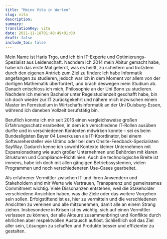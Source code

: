 ```yaml
---
title: "Meine Vita in Worten"
slug: vita
description:
summary:
translationKey: vita
date: 2021-11-18T01:48:49+01:00
draft: false
include_toc: false
---
```


Mein Name ist Haris Trgo, und ich bin IT-Experte und Optimierungs-Spezialist aus Leidenschaft. Nachdem ich 2014 mein Abitur gemacht habe, habe ich das erste Mal gelernt, was es heißt, zu scheitern und trotzdem durch den eigenen Antrieb zum Ziel zu finden: Ich habe Informatik angefangen zu studieren, jedoch war ich in dem Moment vor allem von der dortigen Mathematik überfordert, und brach deswegen mein Studium ab. Danach entschloss ich mich, Philosophie an der Uni Bonn zu studieren. Nachdem ich meinen Bachelor unter Regelstudienzeit geschafft habe, bin ich doch wieder zur IT zurückgekehrt und nähere mich inzwischen einem Master im Fernstudium in Wirtschaftsinformatik an der Uni Duisburg-Essen, während ich daneben Vollzeit berufstätig bin.

Beruflich konnte ich mir seit 2016 einen vergleichsweise großen Erfahrungsschatz erarbeiten, in dem ich verschiedene IT-Rollen ausüben durfte und in verschiedenen Kontexten mitwirken konnte – sei es beim Bundesligisten Bayer 04 Leverkusen als IT-Koordinator, bei einem Softwarehersteller wie Ultimo oder bei dem Onsite-Feedback-Spezialisten SayWay. Dadurch kenne ich sowohl Kontexte kleiner Unternehmen mit Expansionsdrang wie auch großer Unternehmen und Behörden mit klaren Strukturen und Compliance-Richtlinien. Auch die technologische Breite ist immens, habe ich doch mit allen gängigen Betriebssystemen, vielen Programmen und noch verschiedeneren Use-Cases gearbeitet.

Als erfahrener Vermittler zwischen IT und ihren Anwendern und Stakeholdern sind mir Werte wie Vertrauen, Transparenz und gemeinsames Commitment wichtig. Viele Dissonanzen entstehen, weil die Stakeholder verschiedene Ansichten haben, was die Ziele oder das weitere Vorgehen sein sollen. Erfolgstiftend ist es, hier zu vermitteln und die verschiedenen Ansichten zu vereinen und alle mitzunehmen, damit alle an einem Strang ziehen. Insbesondere in Krisen ist es wichtig, sich auf einen Vermittler verlassen zu können, der alle Akteure zusammenbringt und Konflikte durch ehrlichen aber respektvollen Austausch auflöst. Schließlich soll das Ziel aller sein, Lösungen zu schaffen und Produkte besser und effizienter zu gestalten.
